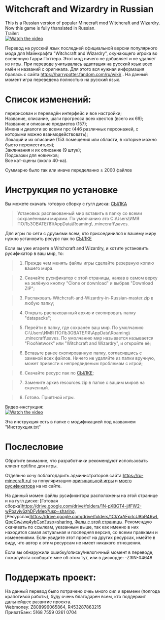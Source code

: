# Witchcraft and Wizardry in Russian
  This is a Russian version of popular Minecraft mod Witchcraft and Wizardry. Now this game is fully thanslated in Russian.  
Trailer:  
[![Watch the video](https://img.youtube.com/vi/wK_dRJeQX0w/hqdefault.jpg)](https://youtu.be/wK_dRJeQX0w)

  Перевод на русский язык последней официальной версии популярного мода для Майнкрафта "Witchcraft and Wizardry", окунающего игрока во вселенную Гарри Поттера. Этот мод ничего не добавляет и не удаляет из игры. При переводе учитывалась адаптация на русский язык всех имён и названий с оригинала. Для этого вся нужная информация бралась с сайта https://harrypotter.fandom.com/ru/wiki/ . На данный момент игра переведена полностью на русский язык.  

# Список изменений:  

  перерисован и переведён интерфейс и все настройки;  
  Название, описание, шаги прогресса всех квестов (всего их 69);  
  Название и описание предметов (157);  
  Имена и диалоги во всеми npc (446 различных персонажей, с которыми можно взаимодействовать);  
  Локаций и их описание (153 помещения или области, в которые можно бысто переместиться);  
  Заклинания и их описание (9 штук);  
  Подсказки для новичков;  
  Все кат-сцены (около 40-ка).  
  
  Суммарно было так или иначе переделанно ± 2000 файлов
  
# Инструкция по установке  

  Вы можете скачать готовую сборку с гугл диска: [СЫЛКА](https://drive.google.com/drive/folders/1N-pXBGT4-jjfFW2-wPbayiv6zhDFvMep?usp=sharing)  
  
  >Установка: распакованный мир вставить в папку со всеми сохранёнными мирами. По умолчанию это C:\Users\ИМЯ ПОЛЬЗОВАТЕЛЯ\AppData\Roaming\ .minecraft\saves.
  
  Для игры по сети с друзьями всем, кто присоединился к вашему миру нужно установить ресурс пак по [СЫЛКЕ](https://drive.google.com/drive/folders/1CkYaAEprlcU8bR46wLQpeCwJwq4ybCsn?usp=sharing)  
  
  Если вы уже игарете в Witchcraft and Wizardry, и хотите установить русификатор в ваш мир, то:  
    
  >1. Прежде чем менять файлы игры сделайте резервную копию вашего мира.
  
  >2. Скачайте русификатор с этой страницы, нажав в самом верху на зелёную кнопку "Clone or download" и выбрав "Download ZIP";
  
  >3. Распаковать Witchcraft-and-Wizardry-in-Russian-master.zip в любую папку;  
  
  >4. Открыть распакованный архив и скопировать папку "datapacks";
  
  >5. Перейти в папку, где сохранён ваш мир. По умолчанию C:\Users\ИМЯ ПОЛЬЗОВАТЕЛЯ\AppData\Roaming\ .minecraft\saves. По умолчанию мир называется называется "FlooNetwork" или "Witchcraft and Wizardry", и откройте её;
  
  >6. Вставьте ранее скопированную папку, согласившись с заменой всех файлов. Ничего не удаляйте из папки вручную, может привести к непредвиденым проблемам с игрой;
  
  >6. Скачайте ресурс пак по [СЫЛКЕ](https://drive.google.com/drive/folders/1CkYaAEprlcU8bR46wLQpeCwJwq4ybCsn?usp=sharing);
  
  >7. Замените архив resources.zip в папке с вашим миров на скаченный.
  
  >8. Готово. Приятной игры.
  
  Видео-инстукция:  
[![Watch the video](https://img.youtube.com/vi/uDszYegDzN4/hqdefault.jpg)](https://youtu.be/uDszYegDzN4)
  
  Эта инструкция есть в папке с модификацией под названием "Инструкция.txt"
 
 # Послесловие
 
  Обратите внимание, что разработчики рекомендуют использовать клиент optifine для игры.  
  
  Отдельно хочу поблагодарить администраторов сайта https://ru-minecraft.ru/ за популяризацию [оригинальной игры](https://ru-minecraft.ru/mody-minecraft/62629-witchcraft-and-wizardry.html) и [моего русификатора](https://ru-minecraft.ru/fayly-dlya-minecraft/62515-witchcraft-and-wizardry-perevod-na-russkiy.html) на их сайте.
  
  На данный момен файлы русификитора расположены на этой странице и на гугл диске: [Готовая сборка]https://drive.google.com/drive/folders/1N-pXBGT4-jjfFW2-wPbayiv6zhDFvMep?usp=sharing, [Ресурспак]https://drive.google.com/drive/folders/1CkYaAEprlcU8bR46wLQpeCwJwq4ybCsn?usp=sharing, [Фалы с этой страницы](https://drive.google.com/drive/folders/1KZaP_0HES0AIWg5HRYeD1tuYbo8-ItXR). Рекомендую скачивать по ссылкам, указанным выше, так как именно в них находится самая актуальная и последняя версия, со всеми правками и изменениями. Если увидите этот проект на других ресурсах, имейте в виду, что автор к этим ресурсам не имеет никакого отношения.  

Если вы обнаружили ошибку/описку/нелогичный момент в переводе, пожалуйста сообщите мне об этом тут, или в дискорде: -Z3IN-#4648  

# Поддержать проект:  
На данный перевод было потрачено очеь много сил и времени (полгода крапотивой работы), буду очень благодарен всем, кто поддержит дальнейшее развитие проекта.  
Webmoney: Z808996065864, R453287863215  
ПриватБанк: 5168 7559 0261 0704
